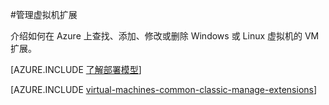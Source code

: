 <properties
 pageTitle="管理虚拟机扩展 | Azure"
 description="介绍如何在经典部署模型中添加、查找、更新和删除 Azure 虚拟机的扩展。"
 services="virtual-machines-linux"
 documentationCenter=""
 authors="squillace"
 manager="timlt"
 editor=""
 tags="azure-service-management"/>
<tags
	ms.service="virtual-machines-linux"
	ms.date="12/08/2015"
	wacn.date="01/29/2016"/>

#管理虚拟机扩展

介绍如何在 Azure 上查找、添加、修改或删除 Windows 或 Linux 虚拟机的 VM 扩展。

[AZURE.INCLUDE [了解部署模型](../includes/learn-about-deployment-models-classic-include.md)]

[AZURE.INCLUDE [virtual-machines-common-classic-manage-extensions](../includes/virtual-machines-common-classic-manage-extensions.md)]

<!---HONumber=Mooncake_0118_2016-->